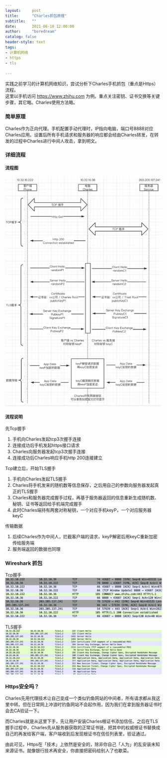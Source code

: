 ```yaml
---
layout:     post
title:      "Charles抓包原理"
subtitle:   ""
date:       2021-06-10 12:00:00
author:     "boredream"
catalog: false
header-style: text
tags:
- 计算机网络
- https
- tls

---
```


实践之前学习的计算机网络知识，尝试分析下Charles手机抓包（重点是Https）流程。  
这里以手机访问 https://www.zhihu.com 为例。重点关注密钥、证书交换等关键步骤，其它略。Charles使用方法略。  
  
  
### 简单原理
Charles作为正向代理。手机配置手动代理时，IP指向电脑，端口号8888对应Charles应用。设置后所有手机请求和服务器的响应都会经由Charles转发，在转发的过程中Charles进行中间人攻击，拿到明文。

### 详细流程
  
#### 流程图
![charles](https://github.com/boredream/boredream.github.io/blob/master/img/in-post/charles.png?raw=true)

#### 流程说明
先Tcp握手
1. 手机向Charles发起tcp3次握手连接
2. 连接成功后手机发起https接口请求
3. Charles向服务器发起tcp3次握手连接
4. 连接成功后Charles响应手机http 200连接建立

Tcp建立后，开始TLS握手
1. 手机向Charles发起TLS握手
2. Charles将手机发来的随机数等信息保存，之后用自己的参数向服务器发起真正的TLS握手
3. Charles和服务器完成握手过程，再基于服务器返回的信息重新生成随机数、秘钥、证书等返回给手机端完成握手
4. 此时Charles端持有两套对称秘钥，一个对应手机keyP，一个对应服务器keyC

传输数据
1. 后续Charles作为中间人，拦截客户端的请求，keyP解密后用keyC重新加密传给服务端
2. 服务端返回的数据也同理

### Wireshark 抓包
  
Tcp握手  
![TLS1](https://github.com/boredream/boredream.github.io/blob/master/img/in-post/tstcpcon.png?raw=true)
  
TLS握手  
![TLS2](https://github.com/boredream/boredream.github.io/blob/master/img/in-post/tstlscon.png?raw=true)


### Https安全吗？
Charles先用代理技术让自己变成一个类似钓鱼网站的中间者，所有请求都从我这里中转。但在日常网上冲浪时钓鱼网站不会起作用，因为我们在拿到服务器证书时会去CA验证一下。  
  
而Charles就是从这里下手，先让用户安装Charles根证书添加信任。之后在TLS握手过程中，Charles先从服务器获取的正常证书链，把其中的权威根证书替换成自己的再发给客户端，客户端收到后发现根证书在信任列表里，验证通过。
  
由此可见，Https在「技术」上依然是安全的，除非你自己「人为」的乱安装未知来源证书。就像银行技术再安全，你直接把密码给别人了也歇菜。  

